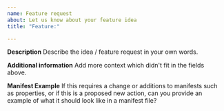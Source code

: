 ```yaml
---
name: Feature request
about: Let us know about your feature idea
title: "Feature:"

---
```


**Description**
Describe the idea / feature request in your own words.

**Additional information**
Add more context which didn't fit in the fields above.

**Manifest Example**
If this requires a change or additions to manifests such as properties, or if this is a proposed new action, can you provide an example of what it should look like in a manifest file?
